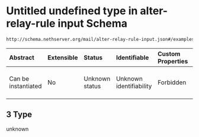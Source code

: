 # Untitled undefined type in alter-relay-rule input Schema

```txt
http://schema.nethserver.org/mail/alter-relay-rule-input.json#/examples/3
```



| Abstract            | Extensible | Status         | Identifiable            | Custom Properties | Additional Properties | Access Restrictions | Defined In                                                                               |
| :------------------ | :--------- | :------------- | :---------------------- | :---------------- | :-------------------- | :------------------ | :--------------------------------------------------------------------------------------- |
| Can be instantiated | No         | Unknown status | Unknown identifiability | Forbidden         | Allowed               | none                | [alter-relay-rule-input.json\*](mail/alter-relay-rule-input.json "open original schema") |

## 3 Type

unknown
